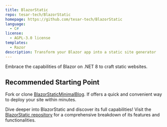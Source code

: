 ```yaml
---
title: BlazorStatic
repo: tesar-tech/BlazorStatic
homepage: https://github.com/tesar-tech/BlazorStatic
language:
  - C#
license:
  - AGPL-3.0 license
templates:
  - Razor
description: Transform your Blazor app into a static site generator
---
```


Embrace the capabilities of Blazor on .NET 8 to craft static websites.

## Recommended Starting Point

Fork or clone [BlazorStaticMinimalBlog](https://github.com/tesar-tech/BlazorStaticMinimalBlog). If offers a quick and convenient way to deploy your site within minutes.

Dive deeper into BlazorStatic and discover its full capabilities! Visit the [BlazorStatic repository](https://github.com/tesar-tech/BlazorStatic) for a comprehensive breakdown of its features and functionalities.
